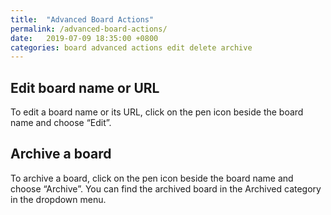 ```yaml
---
title:  "Advanced Board Actions"
permalink: /advanced-board-actions/
date:   2019-07-09 18:35:00 +0800
categories: board advanced actions edit delete archive
---
```

## Edit board name or URL 

To edit a board name or its URL, click on the pen icon beside the board name and choose “Edit”.


## Archive a board 
To archive a board, click on the pen icon beside the board name and choose “Archive”. 
You can find the archived board in the Archived category in the dropdown menu. 


